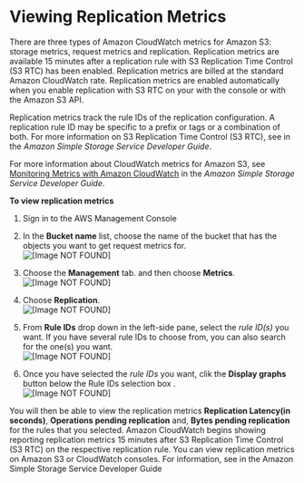 # Viewing Replication Metrics<a name="viewing-replication-metrics"></a>

There are three types of Amazon CloudWatch metrics for Amazon S3: storage metrics, request metrics and replication\. Replication metrics are available 15 minutes after a replication rule with S3 Replication Time Control \(S3 RTC\) has been enabled\. Replication metrics are billed at the standard Amazon CloudWatch rate\. Replication metrics are enabled automatically when you enable replication with S3 RTC on your with the console or with the Amazon S3 API\.

Replication metrics track the rule IDs of the replication configuration\. A replication rule ID may be specific to a prefix or tags or a combination of both\. For more information on S3 Replication Time Control \(S3 RTC\), see  in the *Amazon Simple Storage Service Developer Guide*\.

For more information about CloudWatch metrics for Amazon S3, see [Monitoring Metrics with Amazon CloudWatch](https://docs.aws.amazon.com/AmazonS3/latest/dev/cloudwatch-monitoring.html) in the *Amazon Simple Storage Service Developer Guide*\.

**To view replication metrics**

1. Sign in to the AWS Management Console 

1. In the **Bucket name** list, choose the name of the bucket that has the objects you want to get request metrics for\.  
![\[Image NOT FOUND\]](http://docs.aws.amazon.com/AmazonS3/latest/user-guide/images/choose-bucket-name.png)

1. Choose the **Management** tab\. and then choose **Metrics**\.  
![\[Image NOT FOUND\]](http://docs.aws.amazon.com/AmazonS3/latest/user-guide/images/choose-management-tab-metrics.png)

1. Choose **Replication**\.  
![\[Image NOT FOUND\]](http://docs.aws.amazon.com/AmazonS3/latest/user-guide/images/choose-replication-metrics.png)

1. From **Rule IDs** drop down in the left\-side pane, select the *rule ID\(s\)* you want\. If you have several rule IDs to choose from, you can also search for the one\(s\) you want\.  
![\[Image NOT FOUND\]](http://docs.aws.amazon.com/AmazonS3/latest/user-guide/images/select-replication-rule-id.png)

1. Once you have selected the *rule IDs* you want, clik the **Display graphs** button below the Rule IDs selection box \.  
![\[Image NOT FOUND\]](http://docs.aws.amazon.com/AmazonS3/latest/user-guide/images/choose-display-graphs.png)

You will then be able to view the replication metrics **Replication Latency\(in seconds\)**, **Operations pending replication** and, **Bytes pending replication** for the rules that you selected\. Amazon CloudWatch begins showing reporting replication metrics 15 minutes after S3 Replication Time Control \(S3 RTC\) on the respective replication rule\. You can view replication metrics on Amazon S3 or CloudWatch consoles\. For information, see  in the Amazon Simple Storage Service Developer Guide 